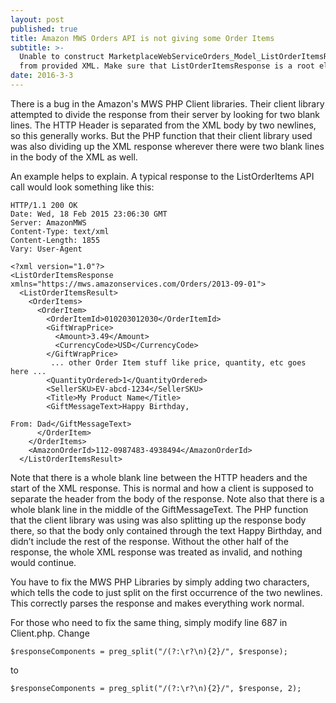 ```yaml
---
layout: post
published: true
title: Amazon MWS Orders API is not giving some Order Items
subtitle: >-
  Unable to construct MarketplaceWebServiceOrders_Model_ListOrderItemsResponse
  from provided XML. Make sure that ListOrderItemsResponse is a root element
date: 2016-3-3
---
```

There is a bug in the Amazon's MWS PHP Client libraries.  Their client library attempted to divide the response from their server by looking for two blank lines. The HTTP Header is separated from the XML body by two newlines, so this generally works. But the PHP function that their client library used was also dividing up the XML response wherever there were two blank lines in the body of the XML as well.

An example helps to explain. A typical response to the ListOrderItems API call would look something like this:

```
HTTP/1.1 200 OK
Date: Wed, 18 Feb 2015 23:06:30 GMT
Server: AmazonMWS
Content-Type: text/xml
Content-Length: 1855
Vary: User-Agent

<?xml version="1.0"?>
<ListOrderItemsResponse xmlns="https://mws.amazonservices.com/Orders/2013-09-01">
  <ListOrderItemsResult>
    <OrderItems>
      <OrderItem>
        <OrderItemId>010203012030</OrderItemId>
        <GiftWrapPrice>
          <Amount>3.49</Amount>
          <CurrencyCode>USD</CurrencyCode>
        </GiftWrapPrice>
         ... other Order Item stuff like price, quantity, etc goes here ...
        <QuantityOrdered>1</QuantityOrdered>
        <SellerSKU>EV-abcd-1234</SellerSKU>
        <Title>My Product Name</Title>
        <GiftMessageText>Happy Birthday,

From: Dad</GiftMessageText>
      </OrderItem>
    </OrderItems>
    <AmazonOrderId>112-0987483-4938494</AmazonOrderId>
  </ListOrderItemsResult>
```
Note that there is a whole blank line between the HTTP headers and the start of the XML response. This is normal and how a client is supposed to separate the header from the body of the response. Note also that there is a whole blank line in the middle of the GiftMessageText. The PHP function that the client library was using was also splitting up the response body there, so that the body only contained through the text Happy Birthday, and didn’t include the rest of the response. Without the other half of the response, the whole XML response was treated as invalid, and nothing would continue.

You have to fix the MWS PHP Libraries by simply adding two characters, which tells the code to just split on the first occurrence of the two newlines. This correctly parses the response and makes everything work normal.

For those who need to fix the same thing, simply modify line 687 in Client.php. Change

```
$responseComponents = preg_split("/(?:\r?\n){2}/", $response);
```

to

```
$responseComponents = preg_split("/(?:\r?\n){2}/", $response, 2);
```
